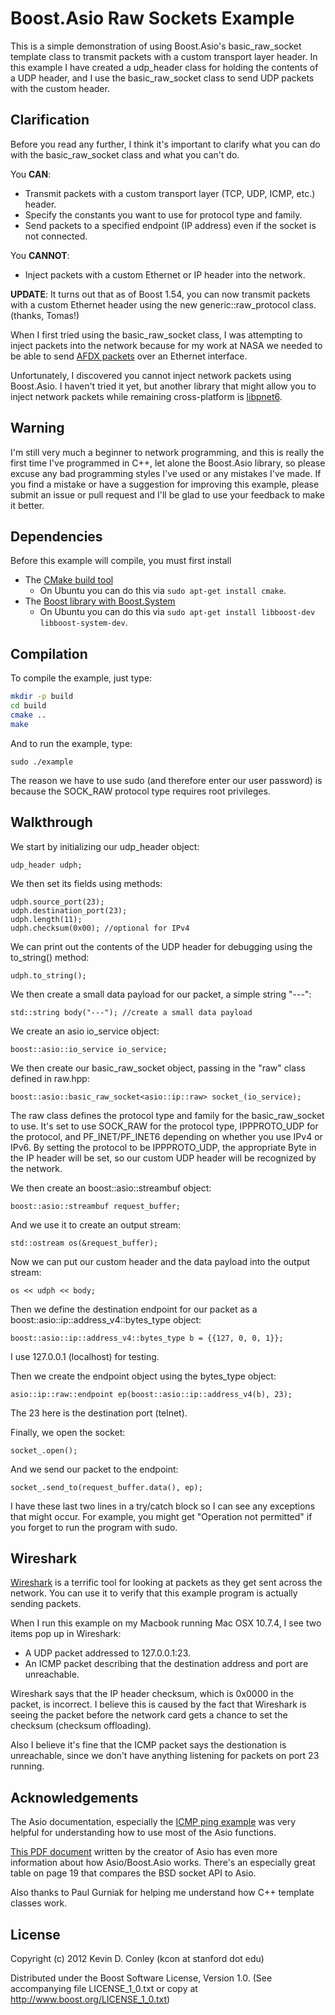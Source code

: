 Boost.Asio Raw Sockets Example
=======================

This is a simple demonstration of using Boost.Asio's basic_raw_socket template class to transmit packets with a custom transport layer header. In this example I have created a udp_header class for holding the contents of a UDP header, and I use the basic_raw_socket class to send UDP packets with the custom header.

Clarification
-------------

Before you read any further, I think it's important to clarify what you can do with the basic_raw_socket class and what you can't do.

You __CAN__:
* Transmit packets with a custom transport layer (TCP, UDP, ICMP, etc.) header.
* Specify the constants you want to use for protocol type and family. 
* Send packets to a specified endpoint (IP address) even if the socket is not connected.

You __CANNOT__:
* Inject packets with a custom Ethernet or IP header into the network.

__UPDATE__: It turns out that as of Boost 1.54, you can now transmit packets with a custom Ethernet header using the new generic::raw_protocol class. (thanks, Tomas!)

When I first tried using the basic_raw_socket class, I was attempting to inject packets into the network because for my work at NASA we needed to be able to send [AFDX packets](http://en.wikipedia.org/wiki/Avionics_Full-Duplex_Switched_Ethernet) over an Ethernet interface. 

Unfortunately, I discovered you cannot inject network packets using Boost.Asio. I haven't tried it yet, but another library that might allow you to inject network packets while remaining cross-platform is [libpnet6](http://pnet6.sourceforge.net/).

Warning
-------

I'm still very much a beginner to network programming, and this is really the first time I've programmed in C++, let alone the Boost.Asio library, so please excuse any bad programming styles I've used or any mistakes I've made. If you find a mistake or have a suggestion for improving this example, please submit an issue or pull request and I'll be glad to use your feedback to make it better. 

Dependencies
------------

Before this example will compile, you must first install

* The [CMake build tool](https://cmake.org)
  * On Ubuntu you can do this via `sudo apt-get install cmake`.
* The [Boost library with Boost.System](https://www.boost.org)
  * On Ubuntu you can do this via `sudo apt-get install libboost-dev libboost-system-dev`.

Compilation
-----------

To compile the example, just type:

```bash
mkdir -p build
cd build
cmake ..
make
```

And to run the example, type:

```
sudo ./example
```

The reason we have to use sudo (and therefore enter our user password) is because the SOCK_RAW protocol type requires root privileges.

Walkthrough
-----------

We start by initializing our udp_header object:

	udp_header udph;

We then set its fields using methods:
	
	udph.source_port(23);
	udph.destination_port(23);
	udph.length(11);
	udph.checksum(0x00); //optional for IPv4 

We can print out the contents of the UDP header for debugging using the to_string() method:
	
	udph.to_string();

We then create a small data payload for our packet, a simple string "---":

	std::string body("---"); //create a small data payload

We create an asio io_service object:

	boost::asio::io_service io_service;

We then create our basic_raw_socket object, passing in the "raw" class defined in raw.hpp:

	boost::asio::basic_raw_socket<asio::ip::raw> socket_(io_service);

The raw class defines the protocol type and family for the basic_raw_socket to use. It's set to use SOCK_RAW for the protocol type, IPPPROTO_UDP for the protocol, and PF_INET/PF_INET6 depending on whether you use IPv4 or IPv6. By setting the protocol to be IPPPROTO_UDP, the appropriate Byte in the IP header will be set, so our custom UDP header will be recognized by the network.

We then create an boost::asio::streambuf object:

	boost::asio::streambuf request_buffer;

And we use it to create an output stream:

	std::ostream os(&request_buffer);

Now we can put our custom header and the data payload into the output stream:

	os << udph << body;

Then we define the destination endpoint for our packet as a boost::asio::ip::address_v4::bytes_type object:

	boost::asio::ip::address_v4::bytes_type b = {{127, 0, 0, 1}};

I use 127.0.0.1 (localhost) for testing.

Then we create the endpoint object using the bytes_type object:
	
	asio::ip::raw::endpoint ep(boost::asio::ip::address_v4(b), 23);

The 23 here is the destination port (telnet).

Finally, we open the socket:

	socket_.open();

And we send our packet to the endpoint:

	socket_.send_to(request_buffer.data(), ep);

I have these last two lines in a try/catch block so I can see any exceptions that might occur. For example, you might get "Operation not permitted" if you forget to run the program with sudo.

Wireshark
---------

[Wireshark](http://www.wireshark.org/download.html) is a terrific tool for looking at packets as they get sent across the network. You can use it to verify that this example program is actually sending packets.

When I run this example on my Macbook running Mac OSX 10.7.4, I see two items pop up in Wireshark:

* A UDP packet addressed to 127.0.0.1:23.
* An ICMP packet describing that the destination address and port are unreachable.

Wireshark says that the IP header checksum, which is 0x0000 in the packet, is incorrect. I believe this is caused by the fact that Wireshark is seeing the packet before the network card gets a chance to set the checksum (checksum offloading).

Also I believe it's fine that the ICMP packet says the destionation is unreachable, since we don't have anything listening for packets on port 23 running.

Acknowledgements
----------------

The Asio documentation, especially the [ICMP ping example](http://think-async.com/Asio/asio-1.4.8/doc/asio/examples.html) was very helpful for understanding how to use most of the Asio functions.

[This PDF document](http://boost.cowic.de/rc/pdf/asio_doc.pdf) written by the creator of Asio has even more information about how Asio/Boost.Asio works. There's an especially great table on page 19 that compares the BSD socket API to Asio.

Also thanks to Paul Gurniak for helping me understand how C++ template classes work.

License
-------
Copyright (c) 2012 Kevin D. Conley (kcon at stanford dot edu)

Distributed under the Boost Software License, Version 1.0. (See accompanying file LICENSE_1_0.txt or copy at http://www.boost.org/LICENSE_1_0.txt)

